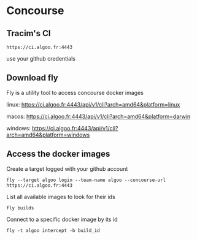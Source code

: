 # Concourse

## Tracim's CI
```
https://ci.algoo.fr:4443
```
use your github credentials

## Download fly

Fly is a utility tool to access concourse docker images

linux: https://ci.algoo.fr:4443/api/v1/cli?arch=amd64&platform=linux

macos: https://ci.algoo.fr:4443/api/v1/cli?arch=amd64&platform=darwin

windows: https://ci.algoo.fr:4443/api/v1/cli?arch=amd64&platform=windows

## Access the docker images

Create a target logged with your github account
```
fly --target algoo login --team-name algoo --concourse-url https://ci.algoo.fr:4443
```

List all available images to look for their ids
```
fly builds
```

Connect to a specific docker image by its id
```
fly -t algoo intercept -b build_id
```
